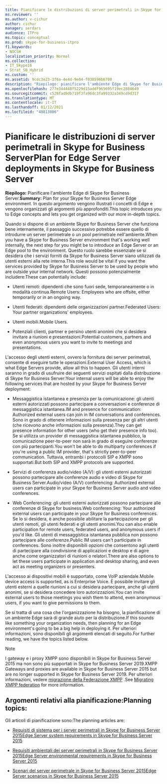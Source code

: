 ```yaml
---
title: Pianificare le distribuzioni di server perimetrali in Skype for Business Server
ms.reviewer: ''
ms.author: v-cichur
author: cichur
manager: serdars
audience: ITPro
ms.topic: conceptual
ms.prod: skype-for-business-itpro
f1.keywords:
- NOCSH
localization_priority: Normal
ms.collection:
- IT_Skype16
- Strat_SB_Hybrid
ms.custom: ''
ms.assetid: 9cdc3e23-3f6a-4e4d-9e04-f038596b6700
description: "Riepilogo: pianificare l'ambiente Edge di Skype for Business Server. In questo argomento vengono illustrati i concetti di Edge e vengono organizzati gli argomenti più approfonditi."
ms.openlocfilehash: 277e344448f5229d15addf965695f19ec2884649
ms.sourcegitcommit: c528fad9db719f3fa96dc3fa99332a349cd9d317
ms.translationtype: MT
ms.contentlocale: it-IT
ms.lasthandoff: 01/12/2021
ms.locfileid: "49813806"
---
```

# <a name="plan-for-edge-server-deployments-in-skype-for-business-server"></a><span data-ttu-id="0065d-104">Pianificare le distribuzioni di server perimetrali in Skype for Business Server</span><span class="sxs-lookup"><span data-stu-id="0065d-104">Plan for Edge Server deployments in Skype for Business Server</span></span>
 
<span data-ttu-id="0065d-105">**Riepilogo:** Pianificare l'ambiente Edge di Skype for Business Server.</span><span class="sxs-lookup"><span data-stu-id="0065d-105">**Summary:** Plan for your Skype for Business Server Edge environment.</span></span> <span data-ttu-id="0065d-106">In questo argomento vengono illustrati i concetti di Edge e vengono organizzati gli argomenti più approfonditi.</span><span class="sxs-lookup"><span data-stu-id="0065d-106">This topic introduces you to Edge concepts and lets you get organized with our more in-depth topics.</span></span>
  
<span data-ttu-id="0065d-107">Quando si dispone di un ambiente Skype for Business Server che funziona bene internamente, il passaggio successivo potrebbe essere quello di introdurre un server perimetrale o un pool perimetrale nell'ambiente.</span><span class="sxs-lookup"><span data-stu-id="0065d-107">When you have a Skype for Business Server environment that's working well internally, the next step for you might be to introduce an Edge Server or an Edge pool to the environment.</span></span> <span data-ttu-id="0065d-108">Questo ruolo sarebbe essenziale se si desidera che i servizi forniti da Skype for Business Server siano utilizzati da utenti esterni alla rete interna.</span><span class="sxs-lookup"><span data-stu-id="0065d-108">This role would be vital if you want the services provided by Skype for Business Server to be used by people who are outside your internal network.</span></span> <span data-ttu-id="0065d-109">Questi possono potenzialmente includere:</span><span class="sxs-lookup"><span data-stu-id="0065d-109">These can potentially include:</span></span>
  
- <span data-ttu-id="0065d-110">Utenti remoti: dipendenti che sono fuori sede, temporaneamente o in modalità continua.</span><span class="sxs-lookup"><span data-stu-id="0065d-110">Remote Users: Employees who are offsite, either temporarily or in an ongoing way.</span></span>
    
- <span data-ttu-id="0065d-111">Utenti federati: dipendenti delle organizzazioni partner.</span><span class="sxs-lookup"><span data-stu-id="0065d-111">Federated Users: Your partner organizations' employees.</span></span>
    
- <span data-ttu-id="0065d-112">Utenti mobili.</span><span class="sxs-lookup"><span data-stu-id="0065d-112">Mobile Users.</span></span>
    
- <span data-ttu-id="0065d-113">Potenziali clienti, partner e persino utenti anonimi che si desidera invitare a riunioni e presentazioni.</span><span class="sxs-lookup"><span data-stu-id="0065d-113">Potential customers, partners and even anonymous users you want to invite to meetings and presentations.</span></span>
    
<span data-ttu-id="0065d-114">L'accesso degli utenti esterni, ovvero la fornitura dei server perimetrali, consente di eseguire tutte le operazioni.</span><span class="sxs-lookup"><span data-stu-id="0065d-114">External User Access, which is what Edge Servers provide, allow all this to happen.</span></span> <span data-ttu-id="0065d-115">Gli utenti interni saranno in grado di usufruire dei seguenti servizi ospitati dalla distribuzione di Skype for Business Server:</span><span class="sxs-lookup"><span data-stu-id="0065d-115">Your internal users will be able to enjoy the following services that are hosted by your Skype for Business Server deployment:</span></span>
  
- <span data-ttu-id="0065d-116">Messaggistica istantanea e presenza per la comunicazione: gli utenti esterni autorizzati possono partecipare a conversazioni e conferenze di messaggistica istantanea.</span><span class="sxs-lookup"><span data-stu-id="0065d-116">IM and presence for communication: Authorized external users can join in IM conversations and conferences.</span></span> <span data-ttu-id="0065d-117">Sono in grado di ottenere informazioni sulla presenza per gli altri utenti (che ricevono anche informazioni sulla presenza).</span><span class="sxs-lookup"><span data-stu-id="0065d-117">They can get presence information for other users (who get their presence info too).</span></span> <span data-ttu-id="0065d-118">Se si utilizza un provider di messaggistica istantanea pubblico, la comunicazione peer-to-peer non sarà in grado di eseguire conferenze con più partecipanti.</span><span class="sxs-lookup"><span data-stu-id="0065d-118">You won't be able to do multiparty conferences if you're using a public IM provider, that's strictly peer-to-peer communication.</span></span> <span data-ttu-id="0065d-119">Tuttavia, entrambi i protocolli SIP e XMPP sono supportati.</span><span class="sxs-lookup"><span data-stu-id="0065d-119">But both SIP and XMPP protocols are supported.</span></span>
    
- <span data-ttu-id="0065d-120">Servizi di conferenza audio/video (A/V): gli utenti esterni autorizzati possono partecipare alle conferenze audio e video di Skype for Business Server.</span><span class="sxs-lookup"><span data-stu-id="0065d-120">Audio/video (A/V) conferencing: Authorized external users can participate in your Skype for Business Server audio and video conferences.</span></span>
    
- <span data-ttu-id="0065d-121">Web Conferencing: gli utenti esterni autorizzati possono partecipare alle conferenze di Skype for business.</span><span class="sxs-lookup"><span data-stu-id="0065d-121">Web conferencing: Your authorized external users can participate in your Skype for Business conferences.</span></span> <span data-ttu-id="0065d-122">Se lo si desidera, è anche possibile abilitare la partecipazione per gli utenti remoti, gli utenti federati e gli utenti anonimi.</span><span class="sxs-lookup"><span data-stu-id="0065d-122">You can also enable participation for remote users, federated users, and anonymous users if you'd like.</span></span> <span data-ttu-id="0065d-123">Gli utenti di messaggistica istantanea pubblica non possono partecipare alle conferenze.</span><span class="sxs-lookup"><span data-stu-id="0065d-123">Public IM users can't participate in conferences.</span></span> <span data-ttu-id="0065d-124">Sono inoltre disponibili opzioni che consentono agli utenti di partecipare alla condivisione di applicazioni e desktop e di agire anche come organizzatori di riunioni o relatori.</span><span class="sxs-lookup"><span data-stu-id="0065d-124">There are also options to let these users participate in application and desktop sharing, and even act as meeting organizers or presenters.</span></span>
    
<span data-ttu-id="0065d-125">L'accesso ai dispositivi mobili è supportato, come VoIP aziendale.</span><span class="sxs-lookup"><span data-stu-id="0065d-125">Mobile device access is supported, as is Enterprise Voice.</span></span> <span data-ttu-id="0065d-126">È possibile invitare gli utenti esterni a quelle riunioni a cui si desidera partecipare, anche gli utenti anonimi, se si desidera concedere loro autorizzazioni.</span><span class="sxs-lookup"><span data-stu-id="0065d-126">You can invite external users to those meetings you wish them to attend, even anonymous users, if you want to give permissions to them.</span></span>
  
<span data-ttu-id="0065d-127">Se si tratta di una cosa che l'organizzazione ha bisogno, la pianificazione di un ambiente Edge sarà di grande aiuto per la distribuzione.</span><span class="sxs-lookup"><span data-stu-id="0065d-127">If this sounds like something your organization needs, then planning for an Edge environment's going to be a big help in deploying it.</span></span> <span data-ttu-id="0065d-128">Per ulteriori informazioni, sono disponibili gli argomenti elencati di seguito.</span><span class="sxs-lookup"><span data-stu-id="0065d-128">For further reading, we have the topics listed below.</span></span>

> [!NOTE]
> <span data-ttu-id="0065d-129">I gateway e i proxy XMPP sono disponibili in Skype for Business Server 2015 ma non sono più supportati in Skype for Business Server 2019.</span><span class="sxs-lookup"><span data-stu-id="0065d-129">XMPP Gateways and proxies are available in Skype for Business Server 2015 but are no longer supported in Skype for Business Server 2019.</span></span> <span data-ttu-id="0065d-130">Per ulteriori informazioni, vedere [migrazione della Federazione XMPP](../../../SfBServer2019/migration/migrating-xmpp-federation.md) .</span><span class="sxs-lookup"><span data-stu-id="0065d-130">See [Migrating XMPP federation](../../../SfBServer2019/migration/migrating-xmpp-federation.md) for more information.</span></span> 
  
## <a name="planning-topics"></a><span data-ttu-id="0065d-131">Argomenti relativi alla pianificazione:</span><span class="sxs-lookup"><span data-stu-id="0065d-131">Planning topics:</span></span>

<span data-ttu-id="0065d-132">Gli articoli di pianificazione sono:</span><span class="sxs-lookup"><span data-stu-id="0065d-132">The planning articles are:</span></span>
  
- [<span data-ttu-id="0065d-133">Requisiti di sistema per i server perimetrali in Skype for Business Server 2015</span><span class="sxs-lookup"><span data-stu-id="0065d-133">Edge Server system requirements in Skype for Business Server 2015</span></span>](system-requirements.md)
    
- [<span data-ttu-id="0065d-134">Requisiti ambientali dei server perimetrali in Skype for Business Server 2015</span><span class="sxs-lookup"><span data-stu-id="0065d-134">Edge Server environmental requirements in Skype for Business Server 2015</span></span>](edge-environmental-requirements.md)
    
- [<span data-ttu-id="0065d-135">Scenari del server perimetrale in Skype for Business Server 2015</span><span class="sxs-lookup"><span data-stu-id="0065d-135">Edge Server scenarios in Skype for Business Server 2015</span></span>](scenarios.md)
    


